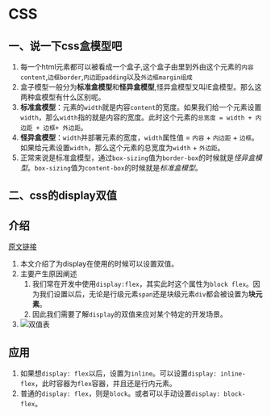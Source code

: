 # CSS

## 一、说一下css盒模型吧

1. 每一个html元素都可以被看成一个盒子,这个盒子由里到外由这个元素的`内容content`,`边框border`,`内边距padding`以及`外边框margin组成`
2. 盒子模型一般分为**标准盒模型**和**怪异盒模型**,怪异盒模型又叫IE盒模型。那么这两种盒模型有什么区别呢。
3. **标准盒模型**：元素的`width`就是内容`content`的宽度。如果我们给一个元素设置`width`，那么`width`指的就是内容的宽度。此时这个元素的`总宽度 = width + 内边距 + 边框+ 外边距`。
4. **怪异盒模型**：`width`并部署元素的宽度，`width`属性值 = `内容` + `内边距` + `边框`。如果给元素设置`width`，那么这个元素的总宽度为`width` + `外边距`。
5. 正常来说是标准盒模型，通过`box-sizing`值为`border-box`的时候就是*怪异盒模型*。`box-sizing`值为`content-box`的时候就是*标准盒模型*。


## 二、css的display双值

## 介绍

[原文链接](https://hacks.mozilla.org/2019/10/the-two-value-syntax-of-the-css-display-property/)

1. 本文介绍了为display在使用的时候可以设置双值。
2. 主要产生原因阐述
   1. 我们常在开发中使用`display:flex`，其实此时这个属性为`block flex`。因为我们设置以后，无论是行级元素`span`还是块级元素`div`都会被设置为**块元素**。
   2. 因此我们需要了解`display`的双值来应对某个特定的开发场景。
3. ![双值表](https://imgsbed-1301560453.cos.ap-shanghai.myqcloud.com/blog/display-two-values.png)

## 应用

1. 如果想`display: flex`以后，设置为`inline`。可以设置`display: inline-flex`，此时容器为`flex`容器，并且还是行内元素。
2. 普通的`display: flex`，则是`block`。或者可以手动设置`display: block-flex`。